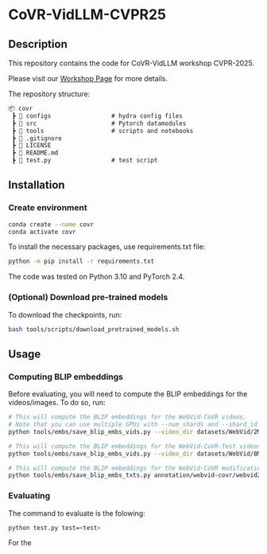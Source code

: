 # CoVR-VidLLM-CVPR25



## Description
This repository contains the code for CoVR-VidLLM workshop CVPR-2025.

Please visit our [Workshop Page]() for more details.

The repository structure: 

```markdown
📦 covr
 ┣ 📂 configs                 # hydra config files
 ┣ 📂 src                     # Pytorch datamodules
 ┣ 📂 tools                   # scripts and notebooks
 ┣ 📜 .gitignore
 ┣ 📜 LICENSE
 ┣ 📜 README.md
 ┣ 📜 test.py                 # test script

 ```

## Installation

### Create environment

```bash
conda create --name covr
conda activate covr
```

To install the necessary packages, use requirements.txt file:
```bash
python -m pip install -r requirements.txt
```

The code was tested on Python 3.10 and PyTorch 2.4.


<!-- <details><summary>Download the datasets</summary>

### WebVid-CoVR
To use the WebVid-CoVR dataset, you will have to download the WebVid videos and the WebVid-CoVR annotations.

To download the annotations, run:
```bash
bash tools/scripts/download_annotation.sh covr
```

To download the videos, install [`mpi4py`](https://mpi4py.readthedocs.io/en/latest/install.html#) (``conda install -c conda-forge mpi4py``) and run:
```bash
ln -s /path/to/your/datasets/folder datasets
python tools/scripts/download_covr.py --split=<train, val or test>
```

### CC-CoIR
To use the CC-CoIR dataset, you will have to download the Conceptual Caption images and the CC-CoIR annotations.

To download the annotations, run:
```bash
bash tools/scripts/download_annotation.sh coir
```

### CIRR
To use the CIRR dataset, you will have to download the CIRR images and the CIRR annotations.

To download the annotations, run:
```bash
bash tools/scripts/download_annotation.sh cirr
```

To download the images, follow the instructions in the [CIRR repository](https://github.com/lil-lab/nlvr/tree/master/nlvr2#direct-image-download). The default folder structure is the following:

```markdown
📦 CoVR
 ┣ 📂 datasets  
 ┃ ┣ 📂 CIRR
 ┃ ┃ ┣ 📂 images
 ┃ ┃ ┃ ┣ 📂 train
 ┃ ┃ ┃ ┣ 📂 dev
 ┃ ┃ ┃ ┗ 📂 test1
```

### FashionIQ
To use the FashionIQ dataset, you will have to download the FashionIQ images and the FashionIQ annotations.

To download the annotations, run:
```bash
bash tools/scripts/download_annotation.sh fiq
```

To download the images, the urls are in the [FashionIQ repository](https://github.com/hongwang600/fashion-iq-metadata/tree/master/image_url). You can use the [this script](https://github.com/yanbeic/VAL/blob/master/download_fashion_iq.py) to download the images. Some missing images can also be found [here](https://github.com/XiaoxiaoGuo/fashion-iq/issues/18). All the images should be placed in the same folder (``datasets/fashion-iq/images``).


### CIRCO
To use the CIRCO dataset, download both the CIRCO images and the CIRCO annotations. Follow the structure provided in the [CIRCO respository](https://github.com/miccunifi/CIRCO.git) and place the files in the ``datasets/`` directory.


</details> -->


### (Optional) Download pre-trained models

To download the checkpoints, run:
```bash
bash tools/scripts/download_pretrained_models.sh
```



## Usage

### Computing BLIP embeddings

Before evaluating, you will need to compute the BLIP embeddings for the videos/images. To do so, run:
```bash
# This will compute the BLIP embeddings for the WebVid-CoVR videos. 
# Note that you can use multiple GPUs with --num_shards and --shard_id
python tools/embs/save_blip_embs_vids.py --video_dir datasets/WebVid/2M/train --todo_ids annotation/webvid-covr/webvid2m-covr_train.csv 

# This will compute the BLIP embeddings for the WebVid-CoVR-Test videos.
python tools/embs/save_blip_embs_vids.py --video_dir datasets/WebVid/8M/train --todo_ids annotation/webvid-covr/webvid8m-covr_test.csv 

# This will compute the BLIP embeddings for the WebVid-CoVR modifications text. Only needed if using the caption retrieval loss (model/loss_terms=si_ti+si_tc).
python tools/embs/save_blip_embs_txts.py annotation/webvid-covr/webvid2m-covr_train.csv datasets/WebVid/2M/blip-vid-embs-large-all
```


<!-- <details><summary>Computing BLIP-2 embeddings</summary>
&emsp; 

Before training, you will need to compute the BLIP-2 embeddings for the videos/images. To do so, run:
```bash
# This will compute the BLIP-2 embeddings for the WebVid-CoVR videos. 
# Note that you can use multiple GPUs with --num_shards and --shard_id
python tools/embs/save_blip2_embs_vids.py --video_dir datasets/WebVid/2M/train --todo_ids annotation/webvid-covr/webvid2m-covr_train.csv 

# This will compute the BLIP-2 embeddings for the WebVid-CoVR-Test videos.
python tools/embs/save_blip2_embs_vids.py --video_dir datasets/WebVid/8M/train --todo_ids annotation/webvid-covr/webvid8m-covr_test.csv 

# This will compute the BLIP-2 embeddings for the CIRR images.
python tools/embs/save_blip2_embs_imgs.py --image_dir datasets/CIRR/images/test1 --save_dir datasets/CIRR/blip2-embs-large/test1
python tools/embs/save_blip2_embs_imgs.py --image_dir datasets/CIRR/images/dev --save_dir datasets/CIRR/blip2-embs-large/dev
python tools/embs/save_blip2_embs_imgs.py --image_dir datasets/CIRR/images/train --save_dir datasets/CIRR/blip2-embs-large/train

# This will compute the BLIP-2 embeddings for FashionIQ images.
python tools/embs/save_blip2_embs_imgs.py --image_dir datasets/fashion-iq/images/

# This will compute the BLIP-2 embeddings for the WebVid-CoVR modifications text. Only needed if using the caption retrieval loss (model/loss_terms=si_ti+si_tc).
python tools/embs/save_blip2_embs_txts.py annotation/webvid-covr/webvid2m-covr_train.csv datasets/WebVid/2M/blip2-vid-embs-large-all
```

&emsp; 
</details> -->

### Evaluating

The command to evaluate is the folowing:
```bash
python test.py test=<test>
```

For the

<!-- <details><summary>Options parameters</summary>

#### Datasets:
- ``data=webvid-covr``: WebVid-CoVR datasets.
- ``data=cirr``: CIRR dataset.
- ``data=fashioniq``: FashionIQ dataset.
- ``data=cc-coir``: CC-CoIR dataset.
- ``data=cc-coir+webvid-covr``: WebVid-CoVR and CC-CoIR dataset.

#### Models:
- ``model=blip-large``: BLIP model.
- ``model=blip2-coco``: BLIP-2 model. Needs to be used in conjunction with ``model/ckpt=blip2-l-coco`` or BLIP-2 checkpoint.

#### Tests:
- ``test=all``: Test on WebVid-CoVR, CIRR and all three Fashion-IQ test sets.
- ``test=webvid-covr``: Test on WebVid-CoVR.
- ``test=cirr``: Test on CIRR.
- ``test=fashioniq``: Test on all three Fashion-IQ test sets (``dress``, ``shirt`` and ``toptee``).
- ``test=circo``: Test on CIRCO.

#### Checkpoints:
- ``model/ckpt=blip-l-coco``: Default checkpoint for BLIP-L finetuned on COCO.
- ``model/ckpt=webvid-covr``: Default checkpoint for CoVR finetuned on WebVid-CoVR.
- ``model/ckpt=fashioniq-all-ft_covr``: Default checkpoint pretrained on WebVid-CoVR and finetuned on FashionIQ.
- ``model/ckpt=cirr_ft-covr+gt``: Default checkpoint pretrained on WebVid-CoVR and finetuned on CIRR.
- ``model/ckpt=blip2-l-coco``: Default checkpoint for BLIP-2 L finetuned on COCO.
- ``model/ckpt=blip2-l-coco_coir``: Default checkpoint for BLIP-2 L pretrained on COCO and finetuned on CC-CoIR.
- ``model/ckpt=blip2-l-coco_coir+covr``: Default checkpoint for BLIP-2 L pretrained on COCO, finetuned on CC-CoIR and WebVid-CoVR.

#### Training
- ``trainer=gpu``: training with CUDA, change ``devices`` to the number of GPUs you want to use.
- ``trainer=ddp``: training with Distributed Data Parallel (DDP), change ``devices`` and ``num_nodes`` to the number of GPUs and number of nodes you want to use.
- ``trainer=cpu``: training on the CPU (not recommended).

#### Logging
- ``trainer/logger=csv``: log the results in a csv file. Very basic functionality.
- ``trainer/logger=wandb``: log the results in [wandb](https://wandb.ai/). This requires to install ``wandb`` and to set up your wandb account. This is what we used to log our experiments.
- ``trainer/logger=<other>``: Other loggers (not tested).

#### Machine
- ``machine=server``: You can change the default path to the dataset folder and the batch size. You can create your own machine configuration by adding a new file in ``configs/machine``.

#### Experiment
There are many pre-defined experiments from the paper in ``configs/experiment`` and ``configs/experiment2``. Simply add ``experiment=<experiment>`` or ``experiment2=<experiment>`` to the command line to use them. 

&emsp; 

</details> -->

<!-- ## Citation
If you use this dataset and/or this code in your work, please cite our [paper](https://arxiv.org/abs/2308.14746):

```bibtex
@article{ventura24covr,
    title     = {{CoVR}: Learning Composed Video Retrieval from Web Video Captions},
    author    = {Lucas Ventura and Antoine Yang and Cordelia Schmid and G{\"u}l Varol},
    journal   = {AAAI},
    year      = {2024}
  }

@article{ventura24covr2,
  title = {{CoVR-2}: Automatic Data Construction for Composed Video Retrieval},
  author = {Lucas Ventura and Antoine Yang and Cordelia Schmid and G{\"u}l Varol},
  journal = {IEEE TPAMI},
  year = {2024}
}
``` -->

<!-- ## Acknowledgements
Based on [BLIP](https://github.com/salesforce/BLIP/) and [lightning-hydra-template](https://github.com/ashleve/lightning-hydra-template/tree/main). -->

